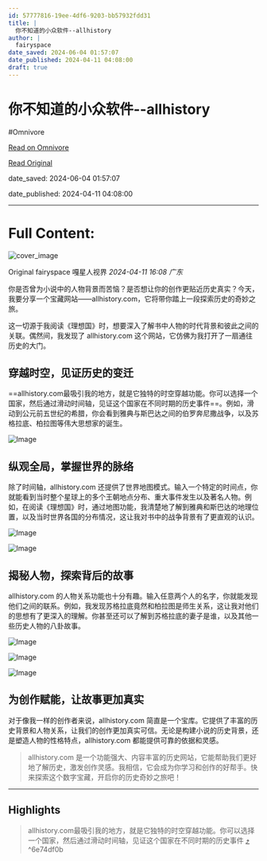 ```yaml
---
id: 57777816-19ee-4df6-9203-bb57932fdd31
title: |
  你不知道的小众软件--allhistory
author: |
  fairyspace
date_saved: 2024-06-04 01:57:07
date_published: 2024-04-11 04:08:00
draft: true
---
```


# 你不知道的小众软件--allhistory
#Omnivore

[Read on Omnivore](https://omnivore.app/me/https-mp-weixin-qq-com-s-x-tfg-90-gr-ps-ud-ibp-qh-bv-6-fw-18fe1d28177)

[Read Original](https://mp.weixin.qq.com/s/xTFG90GrPsUdIBPQhBV6Fw)

date_saved: 2024-06-04 01:57:07

date_published: 2024-04-11 04:08:00

--- 

# Full Content: 

![cover_image](https://proxy-prod.omnivore-image-cache.app/0x0,s4N0x_0oID9YxBdT6UT9DRDrQbW5CNGbazQZES19w53U/https://mmbiz.qpic.cn/sz_mmbiz_jpg/6o5K18r6HbU2ibx2Dh1nlHiazZibTXbOH8V8bja36QLmFmfibAgLLbQ6Y77SbkbrXacFC1d7RFjyLRDjflV2r0u1TA/0?wx_fmt=jpeg) 

Original  fairyspace  嘎星人视界 _2024-04-11 16:08_ _广东_ 

  
你是否曾为小说中的人物背景而苦恼？是否想让你的创作更贴近历史真实？今天，我要分享一个宝藏网站——allhistory.com，它将带你踏上一段探索历史的奇妙之旅。

这一切源于我阅读《理想国》时，想要深入了解书中人物的时代背景和彼此之间的关联。偶然间，我发现了 allhistory.com 这个网站，它仿佛为我打开了一扇通往历史的大门。

## 穿越时空，见证历史的变迁

==allhistory.com最吸引我的地方，就是它独特的时空穿越功能。你可以选择一个国家，然后通过滑动时间轴，见证这个国家在不同时期的历史事件==。例如，滑动到公元前五世纪的希腊，你会看到雅典与斯巴达之间的伯罗奔尼撒战争，以及苏格拉底、柏拉图等伟大思想家的诞生。

![Image](https://proxy-prod.omnivore-image-cache.app/0x0,szqiHwWYSfZN0sxAODm9gN06voeZjEKeGjakpRIsVJKY/https://mmbiz.qpic.cn/sz_mmbiz_png/6o5K18r6HbU2ibx2Dh1nlHiazZibTXbOH8VRsaVmx0w7iaXM34n3VRqJZzDdn98Cvrib8Ao7tXe00SQBibF0oDDJlPQQ/640?wx_fmt=png&from=appmsg)

## 纵观全局，掌握世界的脉络

除了时间轴，allhistory.com 还提供了世界地图模式。输入一个特定的时间点，你就能看到当时整个星球上的多个王朝地点分布、重大事件发生以及著名人物。例如，在阅读《理想国》时，通过地图功能，我清楚地了解到雅典和斯巴达的地理位置，以及当时世界各国的分布情况，这让我对书中的战争背景有了更直观的认识。

![Image](https://proxy-prod.omnivore-image-cache.app/0x0,sZ_Gvr6SKUOzajn-Nm5-NbS2yRhTGg_1pZZu3vvW9034/https://mmbiz.qpic.cn/sz_mmbiz_png/6o5K18r6HbU2ibx2Dh1nlHiazZibTXbOH8VOqCvwSXeHiaYUJicJOW0JWvOal8FUwvMoMrQqqH8eb5jzDEMTguYpnrg/640?wx_fmt=png&from=appmsg)

![Image](https://proxy-prod.omnivore-image-cache.app/0x0,sHWJ39OqPC0PrnI2UlmJuRYIdgYVy-6_SvFYjvpKHyOA/https://mmbiz.qpic.cn/sz_mmbiz_png/6o5K18r6HbU2ibx2Dh1nlHiazZibTXbOH8V6hnxkiafmkjgglWl6DOibpd2J7aPic9TarybricsfbGJKnEwQ6nZsCptSA/640?wx_fmt=png&from=appmsg)

## 揭秘人物，探索背后的故事

allhistory.com 的人物关系功能也十分有趣。输入任意两个人的名字，你就能发现他们之间的联系。例如，我发现苏格拉底竟然和柏拉图是师生关系，这让我对他们的思想有了更深入的理解。你甚至还可以了解到苏格拉底的妻子是谁，以及其他一些历史人物的八卦故事。

![Image](https://proxy-prod.omnivore-image-cache.app/0x0,s6HYGs_e6zCRejtPcOZpZSX27WJ9vTkTEvoTm4HZsVu0/https://mmbiz.qpic.cn/sz_mmbiz_png/6o5K18r6HbU2ibx2Dh1nlHiazZibTXbOH8VPGWEb4R1trxN8OKVLDrbIQ1ZRr7oXxvO4POs9xhsFE6QYpHYsYqTxQ/640?wx_fmt=png&from=appmsg)

![Image](https://proxy-prod.omnivore-image-cache.app/0x0,sBSaodHDNmLhgPButJWIqnb7zvGA00RzC-oqMvmnsjdE/https://mmbiz.qpic.cn/sz_mmbiz_png/6o5K18r6HbU2ibx2Dh1nlHiazZibTXbOH8VUblJC4k18gvcLPrjAdtnITpeibGAk1icGR3fhgq5R8Vn0YRBkCPPGaVA/640?wx_fmt=png&from=appmsg)

![Image](https://proxy-prod.omnivore-image-cache.app/0x0,sFLwwxq-btHYMX4FgRY6WiS97gwgRPmOleF_iDp4P6XY/https://mmbiz.qpic.cn/sz_mmbiz_png/6o5K18r6HbU2ibx2Dh1nlHiazZibTXbOH8VoJzA2H1XjMTfjp4R7jBswzMaZojFGKxxRHNTYGXvsxOrw4WibEcPEPw/640?wx_fmt=png&from=appmsg)

## 为创作赋能，让故事更加真实

对于像我一样的创作者来说，allhistory.com 简直是一个宝库。它提供了丰富的历史背景和人物关系，让我们的创作更加真实可信。无论是构建小说的历史背景，还是塑造人物的性格特点，allhistory.com 都能提供可靠的依据和灵感。

> allhistory.com 是一个功能强大、内容丰富的历史网站，它能帮助我们更好地了解历史，激发创作灵感。我相信，它会成为你学习和创作的好帮手。快来探索这个数字宝藏，开启你的历史奇妙之旅吧！

---

## Highlights

> allhistory.com最吸引我的地方，就是它独特的时空穿越功能。你可以选择一个国家，然后通过滑动时间轴，见证这个国家在不同时期的历史事件 [⤴️](https://omnivore.app/me/https-mp-weixin-qq-com-s-x-tfg-90-gr-ps-ud-ibp-qh-bv-6-fw-18fe1d28177#6e74df0b-e876-40d6-9d67-1694479d5216)  ^6e74df0b

